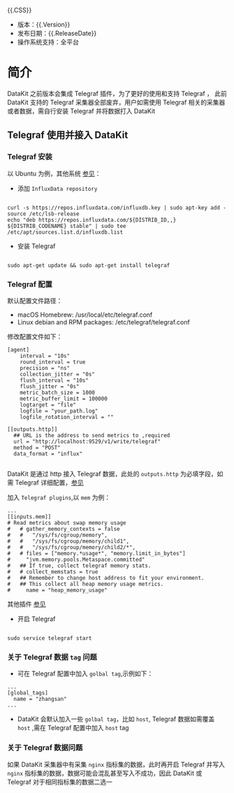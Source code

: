 {{.CSS}}

- 版本：{{.Version}}
- 发布日期：{{.ReleaseDate}}
- 操作系统支持：全平台

# 简介

DataKit 之前版本会集成 Telegraf 插件，为了更好的使用和支持 Telegraf ， 此前 DataKit 支持的 Telegraf 采集器全部废弃，用户如需使用 Telegraf 相关的采集器或者数据，需自行安装 Telegraf 并将数据打入 DataKit

## Telegraf 使用并接入 DataKit 

### Telegraf 安装

以 Ubuntu 为例，其他系统 [参见](https://docs.influxdata.com/telegraf/v1.18/introduction/installation/)：

- 添加 `InfluxData repository`

```shell

curl -s https://repos.influxdata.com/influxdb.key | sudo apt-key add -
source /etc/lsb-release
echo "deb https://repos.influxdata.com/${DISTRIB_ID,,} ${DISTRIB_CODENAME} stable" | sudo tee /etc/apt/sources.list.d/influxdb.list

```

- 安装 Telegraf

```shell

sudo apt-get update && sudo apt-get install telegraf

```

### Telegraf 配置

默认配置文件路径：

- macOS Homebrew: /usr/local/etc/telegraf.conf
- Linux debian and RPM packages: /etc/telegraf/telegraf.conf

修改配置文件如下：

```
[agent]
    interval = "10s"
    round_interval = true
    precision = "ns"
    collection_jitter = "0s"
    flush_interval = "10s"
    flush_jitter = "0s"
    metric_batch_size = 1000
    metric_buffer_limit = 100000
    logtarget = "file"
    logfile = "your_path.log"
    logfile_rotation_interval = ""

[[outputs.http]]
  ## URL is the address to send metrics to ,required
  url = "http://localhost:9529/v1/write/telegraf"
  method = "POST"
  data_format = "influx"
    
```

DataKit 是通过 http 接入 Telegraf 数据，此处的 `outputs.http` 为必填字段，如需 Telegraf 详细配置，[参见](https://docs.influxdata.com/telegraf/v1.15/administration/configuration/)

加入 `Telegraf plugins`,以 `mem` 为例：

```shell
...
[[inputs.mem]]
# Read metrics about swap memory usage
#   # gather_memory_contexts = false
#   #   "/sys/fs/cgroup/memory",
#   #   "/sys/fs/cgroup/memory/child1",
#   #   "/sys/fs/cgroup/memory/child2/*",
#   # files = ["memory.*usage*", "memory.limit_in_bytes"]
#     "jvm.memory.pools.Metaspace.committed"
#   ## If true, collect telegraf memory stats.
#   # collect_memstats = true
#   ## Remember to change host address to fit your environment.
#   ## This collect all heap memory usage metrics.
#     name = "heap_memory_usage"
```

其他插件 [参见](https://docs.influxdata.com/telegraf/v1.15/plugins/)

- 开启 Telegraf

```shell

sudo service telegraf start

```


### 关于 Telegraf 数据 `tag` 问题

- 可在 Telegraf 配置中加入 `golbal tag`,示例如下：

```shell
...
[global_tags]
  name = "zhangsan"
...

```

- DataKit 会默认加入一些 `golbal tag`，比如 `host`, Telegraf 数据如需覆盖 `host` ,需在 Telegraf 配置中加入 `host` tag

### 关于 Telegraf 数据问题

如果 DataKit 采集器中有采集 `nginx` 指标集的数据，此时再开启 Telegraf 并写入 `nginx` 指标集的数据，数据可能会混乱甚至写入不成功，因此 DataKit 或 Telegraf 对于相同指标集的数据二选一